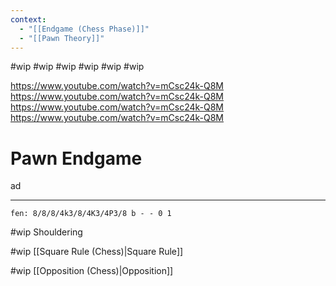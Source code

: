 ```yaml
---
context:
  - "[[Endgame (Chess Phase)]]"
  - "[[Pawn Theory]]"
---
```


#wip
#wip
#wip
#wip
#wip
#wip

https://www.youtube.com/watch?v=mCsc24k-Q8M
https://www.youtube.com/watch?v=mCsc24k-Q8M
https://www.youtube.com/watch?v=mCsc24k-Q8M
https://www.youtube.com/watch?v=mCsc24k-Q8M

# Pawn Endgame

ad

---

```chesser
fen: 8/8/8/4k3/8/4K3/4P3/8 b - - 0 1
```

#wip Shouldering

#wip [[Square Rule (Chess)|Square Rule]]

#wip [[Opposition (Chess)|Opposition]]
